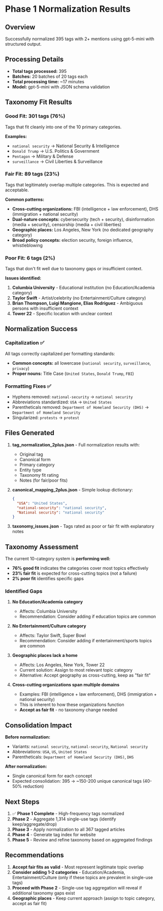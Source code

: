 # Phase 1 Normalization Results

## Overview
Successfully normalized 395 tags with 2+ mentions using gpt-5-mini with structured output.

## Processing Details
- **Total tags processed:** 395
- **Batches:** 20 batches of 20 tags each
- **Total processing time:** ~17 minutes
- **Model:** gpt-5-mini with JSON schema validation

## Taxonomy Fit Results

### Good Fit: 301 tags (76%)
Tags that fit cleanly into one of the 10 primary categories.

**Examples:**
- `national security` → National Security & Intelligence
- `Donald Trump` → U.S. Politics & Government
- `Pentagon` → Military & Defense
- `surveillance` → Civil Liberties & Surveillance

### Fair Fit: 89 tags (23%)
Tags that legitimately overlap multiple categories. This is expected and acceptable.

**Common patterns:**
- **Cross-cutting organizations:** FBI (intelligence + law enforcement), DHS (immigration + national security)
- **Dual-nature concepts:** cybersecurity (tech + security), disinformation (media + security), censorship (media + civil liberties)
- **Geographic places:** Los Angeles, New York (no dedicated geography category)
- **Broad policy concepts:** election security, foreign influence, whistleblowing

### Poor Fit: 6 tags (2%)
Tags that don't fit well due to taxonomy gaps or insufficient context.

**Issues identified:**
1. **Columbia University** - Educational institution (no Education/Academia category)
2. **Taylor Swift** - Artist/celebrity (no Entertainment/Culture category)
3. **Brian Thompson, Luigi Mangione, Elias Rodriguez** - Ambiguous persons with insufficient context
4. **Tower 22** - Specific location with unclear context

## Normalization Success

### Capitalization ✅
All tags correctly capitalized per formatting standards:
- **Common concepts:** all lowercase (`national security`, `surveillance`, `privacy`)
- **Proper nouns:** Title Case (`United States`, `Donald Trump`, `FBI`)

### Formatting Fixes ✅
- Hyphens removed: `national-security` → `national security`
- Abbreviations standardized: `USA` → `United States`
- Parentheticals removed: `Department of Homeland Security (DHS)` → `Department of Homeland Security`
- Singularized: `protests` → `protest`

## Files Generated

1. **tag_normalization_2plus.json** - Full normalization results with:
   - Original tag
   - Canonical form
   - Primary category
   - Entity type
   - Taxonomy fit rating
   - Notes (for fair/poor fits)

2. **canonical_mapping_2plus.json** - Simple lookup dictionary:
   ```json
   {
     "USA": "United States",
     "national-security": "national security",
     "National security": "national security"
   }
   ```

3. **taxonomy_issues.json** - Tags rated as poor or fair fit with explanatory notes

## Taxonomy Assessment

The current 10-category system is **performing well:**
- **76% good fit** indicates the categories cover most topics effectively
- **23% fair fit** is expected for cross-cutting topics (not a failure)
- **2% poor fit** identifies specific gaps

### Identified Gaps

1. **No Education/Academia category**
   - Affects: Columbia University
   - Recommendation: Consider adding if education topics are common

2. **No Entertainment/Culture category**
   - Affects: Taylor Swift, Super Bowl
   - Recommendation: Consider adding if entertainment/sports topics are common

3. **Geographic places lack a home**
   - Affects: Los Angeles, New York, Tower 22
   - Current solution: Assign to most relevant topic category
   - Alternative: Accept geography as cross-cutting, keep as "fair fit"

4. **Cross-cutting organizations span multiple domains**
   - Examples: FBI (intelligence + law enforcement), DHS (immigration + national security)
   - This is inherent to how these organizations function
   - **Accept as fair fit** - no taxonomy change needed

## Consolidation Impact

**Before normalization:**
- Variants: `national security`, `national-security`, `National security`
- Abbreviations: `USA`, `US`, `United States`
- Parentheticals: `Department of Homeland Security (DHS)`, `DHS`

**After normalization:**
- Single canonical form for each concept
- Expected consolidation: 395 → ~150-200 unique canonical tags (40-50% reduction)

## Next Steps

1. ✅ **Phase 1 Complete** - High-frequency tags normalized
2. **Phase 2** - Aggregate 1,314 single-use tags (identify keep/aggregate/drop)
3. **Phase 3** - Apply normalization to all 367 tagged articles
4. **Phase 4** - Generate tag index for website
5. **Phase 5** - Review and refine taxonomy based on aggregated findings

## Recommendations

1. **Accept fair fits as valid** - Most represent legitimate topic overlap
2. **Consider adding 1-2 categories** - Education/Academia, Entertainment/Culture (only if these topics are prevalent in single-use tags)
3. **Proceed with Phase 2** - Single-use tag aggregation will reveal if additional taxonomy gaps exist
4. **Geographic places** - Keep current approach (assign to topic category, accept as fair fit)
